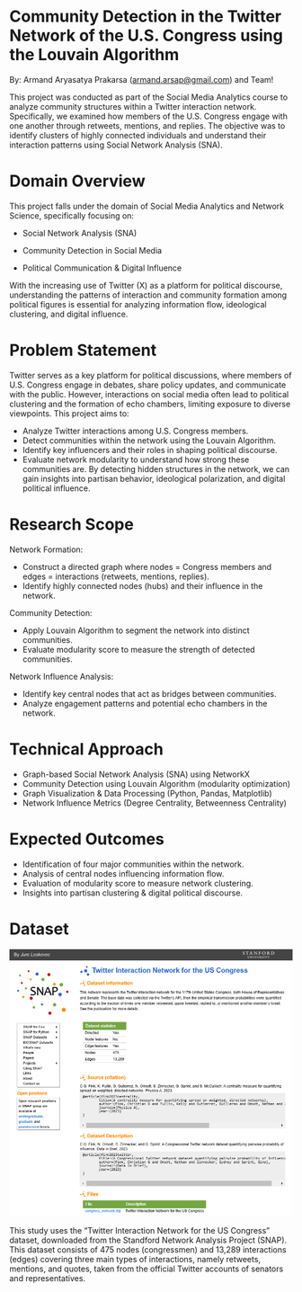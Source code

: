 # Community Detection in the Twitter Network of the U.S. Congress using the Louvain Algorithm

By: Armand Aryasatya Prakarsa (armand.arsap@gmail.com) and Team!

This project was conducted as part of the Social Media Analytics course to analyze community structures within a Twitter interaction network. Specifically, we examined how members of the U.S. Congress engage with one another through retweets, mentions, and replies. The objective was to identify clusters of highly connected individuals and understand their interaction patterns using Social Network Analysis (SNA).

# Domain Overview
This project falls under the domain of Social Media Analytics and Network Science, specifically focusing on:

- Social Network Analysis (SNA)

- Community Detection in Social Media

- Political Communication & Digital Influence

With the increasing use of Twitter (X) as a platform for political discourse, understanding the patterns of interaction and community formation among political figures is essential for analyzing information flow, ideological clustering, and digital influence.

# Problem Statement
Twitter serves as a key platform for political discussions, where members of U.S. Congress engage in debates, share policy updates, and communicate with the public. However, interactions on social media often lead to political clustering and the formation of echo chambers, limiting exposure to diverse viewpoints.
This project aims to:
- Analyze Twitter interactions among U.S. Congress members.
- Detect communities within the network using the Louvain Algorithm.
- Identify key influencers and their roles in shaping political discourse.
- Evaluate network modularity to understand how strong these communities are.
By detecting hidden structures in the network, we can gain insights into partisan behavior, ideological polarization, and digital political influence.


# Research Scope
Network Formation:
- Construct a directed graph where nodes = Congress members and edges = interactions (retweets, mentions, replies).
- Identify highly connected nodes (hubs) and their influence in the network.
  
Community Detection:
- Apply Louvain Algorithm to segment the network into distinct communities.
- Evaluate modularity score to measure the strength of detected communities.
  
Network Influence Analysis:
- Identify key central nodes that act as bridges between communities.
- Analyze engagement patterns and potential echo chambers in the network.

# Technical Approach
- Graph-based Social Network Analysis (SNA) using NetworkX
- Community Detection using Louvain Algorithm (modularity optimization)
- Graph Visualization & Data Processing (Python, Pandas, Matplotlib)
- Network Influence Metrics (Degree Centrality, Betweenness Centrality)

# Expected Outcomes
- Identification of four major communities within the network.
- Analysis of central nodes influencing information flow.
- Evaluation of modularity score to measure network clustering.
- Insights into partisan clustering & digital political discourse.

# Dataset
![image alt](https://github.com/aarsyp/Community-Detection/blob/main/Community%20Detection%20Dataset.png?raw=true)

This study uses the “Twitter Interaction Network for the US Congress” dataset, downloaded from the Standford Network Analysis Project (SNAP). This dataset consists of 475 nodes (congressmen) and 13,289 interactions (edges) covering three main types of interactions, namely retweets, mentions, and quotes, taken from the official Twitter accounts of senators and representatives.
